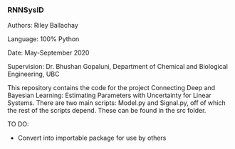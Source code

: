 ### RNNSysID

Authors: Riley Ballachay

Language: 100% Python

Date: May-September 2020

Supervision: Dr. Bhushan Gopaluni, Department of Chemical and Biological Engineering, UBC

This repository contains the code for the project Connecting Deep and Bayesian Learning: Estimating Parameters with Uncertainty for Linear Systems.
There are two main scripts: Model.py and Signal.py, off of which the rest of the scripts depend. These can be found in the src folder.

TO DO:
- Convert into importable package for use by others
